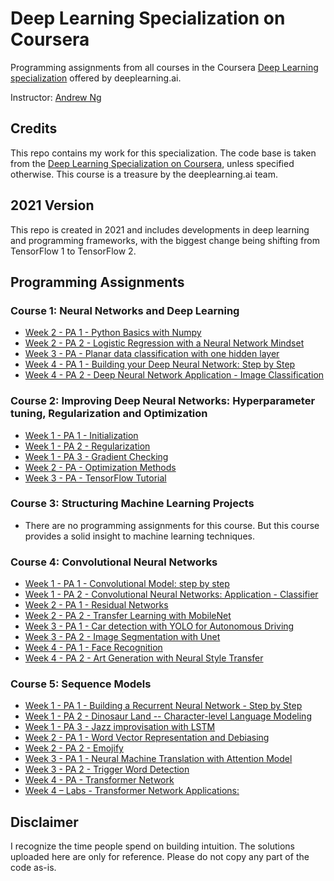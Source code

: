 ﻿# Deep Learning Specialization on Coursera

Programming assignments from all courses in the Coursera [Deep Learning specialization](https://www.coursera.org/specializations/deep-learning) offered by deeplearning.ai.

Instructor: [Andrew Ng](http://www.andrewng.org/)

## Credits

This repo contains my work for this specialization. The code base is taken from the [Deep Learning Specialization on Coursera](https://www.coursera.org/specializations/deep-learning), unless specified otherwise. This course is a treasure by the deeplearning.ai team.

## 2021 Version

This repo is created in 2021 and includes developments in deep learning and programming frameworks, with the biggest change being shifting from TensorFlow 1 to TensorFlow 2.

## Programming Assignments

### Course 1: Neural Networks and Deep Learning

  - [Week 2 - PA 1 - Python Basics with Numpy](https://github.com/pashazgit/coursera-deep-learning-specialization/tree/main/C1%20-%20Neural%20Networks%20and%20Deep%20Learning/Week2/A1%20-%20Python%20Basics%20with%20Numpy)
  - [Week 2 - PA 2 - Logistic Regression with a Neural Network Mindset](https://github.com/pashazgit/coursera-deep-learning-specialization/tree/main/C1%20-%20Neural%20Networks%20and%20Deep%20Learning/Week2/A2%20-%20Logistic%20Regression%20wih%20a%20Neural%20Network%20Mindset)
  - [Week 3 - PA - Planar data classification with one hidden layer](https://github.com/pashazgit/coursera-deep-learning-specialization/tree/main/C1%20-%20Neural%20Networks%20and%20Deep%20Learning/Week3/Planar%20data%20classification%20with%20one%20hidden%20layer)
  - [Week 4 - PA 1 - Building your Deep Neural Network: Step by Step](https://github.com/pashazgit/coursera-deep-learning-specialization/tree/main/C1%20-%20Neural%20Networks%20and%20Deep%20Learning/Week4/A1%20-%20Building%20your%20Deep%20Neural%20Network%20-%20Step%20by%20Step)
  - [Week 4 - PA 2 - Deep Neural Network Application - Image Classification](https://github.com/pashazgit/coursera-deep-learning-specialization/tree/main/C1%20-%20Neural%20Networks%20and%20Deep%20Learning/Week4/A2%20-%20Deep%20Neural%20Network%20Application_%20Image%20Classification)

### Course 2: Improving Deep Neural Networks: Hyperparameter tuning, Regularization and Optimization

  - [Week 1 - PA 1 - Initialization](https://github.com/pashazgit/coursera-deep-learning-specialization/tree/main/C2%20-%20Improving%20Deep%20Neural%20Networks:%20Hyperparameter%20Tuning%2C%20Regularization%20and%20Optimization/Week1/A1%20-%20Initialization)
  - [Week 1 - PA 2 - Regularization](https://github.com/pashazgit/coursera-deep-learning-specialization/tree/main/C2%20-%20Improving%20Deep%20Neural%20Networks:%20Hyperparameter%20Tuning%2C%20Regularization%20and%20Optimization/Week1/A2%20-%20Regularization)
  - [Week 1 - PA 3 - Gradient Checking](https://github.com/pashazgit/coursera-deep-learning-specialization/tree/main/C2%20-%20Improving%20Deep%20Neural%20Networks:%20Hyperparameter%20Tuning%2C%20Regularization%20and%20Optimization/Week1/A3%20-%20Gradient%20Checking)
  - [Week 2 - PA - Optimization Methods](https://github.com/pashazgit/coursera-deep-learning-specialization/tree/main/C2%20-%20Improving%20Deep%20Neural%20Networks:%20Hyperparameter%20Tuning%2C%20Regularization%20and%20Optimization/Week2/Optimization%20Methods)
  - [Week 3 - PA - TensorFlow Tutorial](hhttps://github.com/pashazgit/coursera-deep-learning-specialization/tree/main/C2%20-%20Improving%20Deep%20Neural%20Networks:%20Hyperparameter%20Tuning%2C%20Regularization%20and%20Optimization/Week3/TensorFlow%20Introduction)

### Course 3: Structuring Machine Learning Projects

  - There are no programming assignments for this course. But this course provides a solid insight to machine learning techniques.
  
### Course 4: Convolutional Neural Networks

  - [Week 1 - PA 1 - Convolutional Model: step by step](https://github.com/pashazgit/coursera-deep-learning-specialization/tree/main/C4%20-%20Convolutional%20Neural%20Networks/Week1/A1%20-%20Convolutional%20Model%2C%20Step%20by%20Step)
  - [Week 1 - PA 2 - Convolutional Neural Networks: Application - Classifier](https://github.com/pashazgit/coursera-deep-learning-specialization/tree/main/C4%20-%20Convolutional%20Neural%20Networks/Week1/A2%20-%20Convolution%20Model%20Application%20-%20Classifier)
  - [Week 2 - PA 1 - Residual Networks](https://github.com/pashazgit/coursera-deep-learning-specialization/tree/main/C4%20-%20Convolutional%20Neural%20Networks/Week2/A1%20-%20Residual%20Networks)
  - [Week 2 - PA 2 - Transfer Learning with MobileNet](https://github.com/pashazgit/coursera-deep-learning-specialization/tree/main/C4%20-%20Convolutional%20Neural%20Networks/Week2/A2%20-%20Transfer%20Learning%20with%20MobileNet)
  - [Week 3 - PA 1 - Car detection with YOLO for Autonomous Driving](https://github.com/pashazgit/coursera-deep-learning-specialization/tree/main/C4%20-%20Convolutional%20Neural%20Networks/Week3/A1%20-%20Car%20detection%20with%20YOLO)
  - [Week 3 - PA 2 - Image Segmentation with Unet](https://github.com/pashazgit/coursera-deep-learning-specialization/tree/main/C4%20-%20Convolutional%20Neural%20Networks/Week3/A2%20-%20Image%20Segmentation%20with%20U-Net)
  - [Week 4 - PA 1 - Face Recognition](https://github.com/pashazgit/coursera-deep-learning-specialization/tree/main/C4%20-%20Convolutional%20Neural%20Networks/Week4/A1%20-%20Face%20Recognition)
  - [Week 4 - PA 2 - Art Generation with Neural Style Transfer](https://github.com/pashazgit/coursera-deep-learning-specialization/tree/main/C4%20-%20Convolutional%20Neural%20Networks/Week4/A2%20-%20Art%20Generation%20with%20Neural%20Style%20Transfer)    
  
### Course 5: Sequence Models

  - [Week 1 - PA 1 - Building a Recurrent Neural Network - Step by Step](https://github.com/pashazgit/coursera-deep-learning-specialization/tree/main/C5%20-%20Sequence%20Models/Week1/A1%20-%20Building%20your%20Recurrent%20Neural%20Network%20-%20Step%20by%20Step)
  - [Week 1 - PA 2 - Dinosaur Land -- Character-level Language Modeling](https://github.com/pashazgit/coursera-deep-learning-specialization/tree/main/C5%20-%20Sequence%20Models/Week1/A2%20-%20Dinosaur%20Island-Character-Level%20Language%20Modeling)
  - [Week 1 - PA 3 - Jazz improvisation with LSTM](https://github.com/pashazgit/coursera-deep-learning-specialization/tree/main/C5%20-%20Sequence%20Models/Week1/A3%20-%20Jazz%20Improvisation%20with%20LSTM)  
  - [Week 2 - PA 1 - Word Vector Representation and Debiasing](https://github.com/pashazgit/coursera-deep-learning-specialization/tree/main/C5%20-%20Sequence%20Models/Week2/A1%20-%20Operations%20on%20Word%20Vectors%20-%20Debiasing)  
  - [Week 2 - PA 2 - Emojify](https://github.com/pashazgit/coursera-deep-learning-specialization/tree/main/C5%20-%20Sequence%20Models/Week2/A2%20-%20Emojify)  
  - [Week 3 - PA 1 - Neural Machine Translation with Attention Model](https://github.com/pashazgit/coursera-deep-learning-specialization/tree/main/C5%20-%20Sequence%20Models/Week3/A1%20-%20Neural%20Machine%20Translation%20with%20Attention%20Model)  
  - [Week 3 - PA 2 - Trigger Word Detection](https://github.com/pashazgit/coursera-deep-learning-specialization/tree/main/C5%20-%20Sequence%20Models/Week3/A2%20-%20Trigger%20Word%20Detection)
  - [Week 4 - PA - Transformer Network](https://github.com/pashazgit/coursera-deep-learning-specialization/tree/main/C5%20-%20Sequence%20Models/Week4/Transformers%20Architecture%20with%20TensorFlow)  
  - [Week 4 – Labs - Transformer Network Applications:](https://github.com/pashazgit/coursera-deep-learning-specialization/tree/main/C5%20-%20Sequence%20Models/Week4/Labs)   
  

## Disclaimer

I recognize the time people spend on building intuition. The solutions uploaded here are only for reference. Please do not copy any part of the code as-is.
